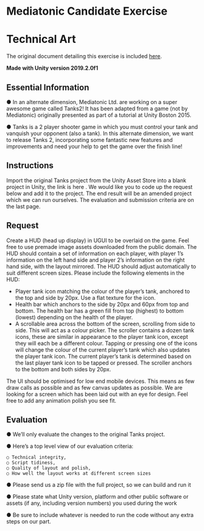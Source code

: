 # Mediatonic Candidate Exercise

# Technical Art

The original document detailing this exercise is included [here](./MediatonicTAExercise).

**Made with Unity version 2019.2.0f1**

## Essential Information
● In an alternate dimension, Mediatonic Ltd. are working on a super awesome game called Tanks2! It has been adapted from a game (not by Mediatonic) originally presented as part of a tutorial at Unity Boston 2015.

● Tanks is a 2 player shooter game in which you must control your tank and vanquish your
opponent (also a tank). In this alternate dimension, we want to release Tanks 2, incorporating some fantastic new features and improvements and need your help to get the game over the finish line!

## Instructions
Import the original Tanks project from the Unity Asset Store into a blank project in Unity, the link is here .
We would like you to code up the request below and add it to the project. The end result will be an
amended project which we can run ourselves. The evaluation and submission criteria are on the last
page.
## Request
Create a HUD (head up display) in UGUI to be overlaid on the game. Feel free to use premade image assets
downloaded from the public domain. The HUD should contain a set of information on each player, with player
1’s information on the left hand side and player 2’s information on the right hand side, with the layout
mirrored. The HUD should adjust automatically to suit different screen sizes. Please include the following
elements in the HUD:
- Player tank icon matching the colour of the player’s tank, anchored to the top and side by 20px. Use a
flat texture for the icon.
- Health bar which anchors to the side by 20px and 60px from top and bottom. The health bar has a
green fill from top (highest) to bottom (lowest) depending on the health of the player.
- A scrollable area across the bottom of the screen, scrolling from side to side. This will act as a colour
picker. The scroller contains a dozen tank icons, these are similar in appearance to the player tank
icon, except they will each be a different colour. Tapping or pressing one of the icons will change the
colour of the current player’s tank which also updates the player tank icon. The current player’s tank
is determined based on the last player tank icon to be tapped or pressed. The scroller anchors to the
bottom and both sides by 20px.

The UI should be optimised for low end mobile devices. This means as few draw calls as possible and as few
canvas updates as possible. We are looking for a screen which has been laid out with an eye for design. Feel
free to add any animation polish you see fit.

## Evaluation

● We’ll only evaluate the changes to the original Tanks project.

● Here’s a top level view of our evaluation criteria:

    ○ Technical integrity,
    ○ Script tidiness,
    ○ Quality of layout and polish,
    ○ How well the layout works at different screen sizes
● Please send us a zip file with the full project, so we can build and run it

● Please state what Unity version, platform and other public software or assets (if any, including version numbers) you used during the work

● Be sure to include whatever is needed to run the code without any extra steps on our part.
